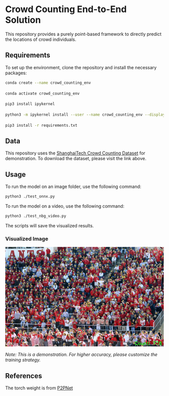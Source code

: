 # Crowd Counting End-to-End Solution

This repository provides a purely point-based framework to directly predict the locations of crowd individuals.

## Requirements

To set up the environment, clone the repository and install the necessary packages:

```bash
conda create --name crowd_counting_env

conda activate crowd_counting_env

pip3 install ipykernel

python3 -m ipykernel install --user --name crowd_counting_env --display-name "crowd_counting_env"

pip3 install -r requirements.txt
```

## Data

This repository uses the [ShanghaiTech Crowd Counting Dataset](https://github.com/desenzhou/ShanghaiTechDataset) for demonstration. To download the dataset, please visit the link above.

## Usage

To run the model on an image folder, use the following command:

```bash
python3 ./test_onnx.py
```

To run the model on a video, use the following command:

```bash
python3 ./test_nbg_video.py
```

The scripts will save the visualized results.

### Visualized Image

![assets](./assets/IMG_133.png)

*Note: This is a demonstration. For higher accuracy, please customize the training strategy.*

## References

The torch weight is from [P2PNet](https://github.com/TencentYoutuResearch/CrowdCounting-P2PNet)


